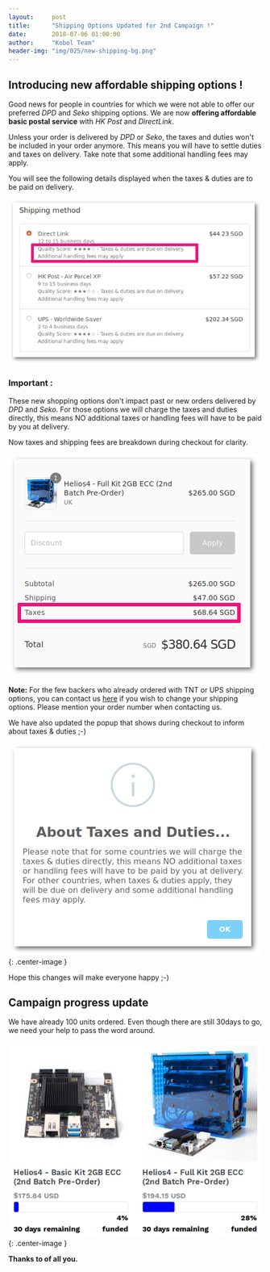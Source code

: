 ```yaml
---
layout:     post
title:      "Shipping Options Updated for 2nd Campaign !"
date:       2018-07-06 01:00:00
author:     "Kobol Team"
header-img: "img/025/new-shipping-bg.png"
---
```


## Introducing new affordable shipping options !

Good news for people in countries for which we were not able to offer our preferred *DPD* and *Seko* shipping options. We are now **offering affordable basic postal service** with *HK Post* and *DirectLink*.

Unless your order is delivered by *DPD* or *Seko*, the taxes and duties won't be included in your order anymore. This means you will have to settle duties and taxes on delivery. Take note that some additional handling fees may apply.

You will see the following details displayed when the taxes & duties are to be paid on delivery.

![shipping without tax](/img/025/shipping-without-tax.png)

### Important :

These new shopping options don't impact past or new orders delivered by *DPD* and *Seko*. For those options we will charge the taxes and duties directly, this means NO additional taxes or handling fees will have to be paid by you at delivery.

Now taxes and shipping fees are breakdown during checkout for clarity.

![shipping with tax](/img/025/shipping-with-tax.png)

**Note:** For the few backers who already ordered with TNT or UPS shipping options, you can contact us [here](https://shop.kobol.io/pages/contact-us) if you wish to change your shipping options. Please mention your order number when contacting us.


We have also updated the popup that shows during checkout to inform about taxes & duties ;-)

![info popup](/img/025/info-popup.png){: .center-image }

Hope this changes will make everyone happy ;-)

## Campaign progress update

We have already 100 units ordered. Even though there are still 30days to go, we need your help to pass the word around.

![pledge](/img/025/pledge.png){: .center-image }

**Thanks to of all you.**
